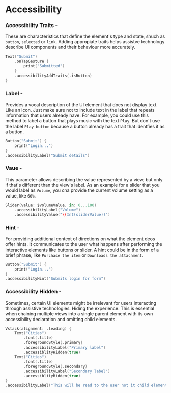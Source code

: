 # Accessibility 

### Accessibility Traits -
These are characteristics that define the element's type and state, shuch as `button`, `selected` or `link`.
Adding appropiate traits helps assistve technology describe UI components and their behaviour more accurately.

```swift
Text("Submit")
    .onTapGesture {
        print("Submitted")
    }
    .accessibilityAddTraits(.isButton)
}
```
### Label -
Provides a vocal description of the UI element that does not display text. Like an icon. Just make sure not to include text
in the label that repeats information that users already have. For example, you could use this  method to label a button
that plays music with the text `Play`. But don't use the label `Play button` because a button already has a trait that identfies 
it as a button.

```swift
Button("Submit") {
    print("Login...")
}
.accessibilityLabel("Submit details")
```
### Vaue -
This parameter allows describing the value represented by a view, but only if that's different than the view's label. As an example
for a slider that you would label as `Volume`, you cna provide the current volume setting as a value, like `60%`.

```swift
Slider(value: $volumeValue, in: 0...100)
    .accessibilityLabel("Volume")
    .accessibilityValue("\(Int(sliderValue))")
```

### Hint -
For providing additional context of directions on what the element deos offer hints. It communicates to the user what happens after
performing the interactive elements like buttons or slider. A hint could be in the form of a brief phrase, like `Purchase the item` or
`Downloads the attachment`.

```swift
Button("Submit") {
    print("Login...")
}
.accessibilityHint("Submits login for form")
```

### Accessibility Hidden -
Sometimes, certain UI elements might be irrelevant for users interacting through assistive technologies. Hiding the experience. This is
essential when chaining multiple views into a single parent element with its own accessibility declaration and omitting child elements.

```swift
Vstack(alignment: .leading) {
    Text("Cities")
        .font(.title)
        .foregroundStyle(.primary)
        .accessibilityLabel("Primary label")
        .accessiblityHidden(true)
    Text("Cities")
        .font(.title)
        .foregroundStyle(.secondary)
        .accessibilityLabel("Secondary label")
        .accessiblityHidden(true)
}
.accessibilityLabel("This will be read to the user not it child element")
```
